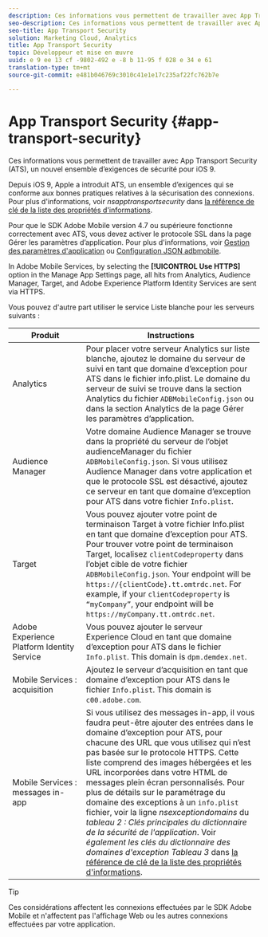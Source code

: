 ```yaml
---
description: Ces informations vous permettent de travailler avec App Transport Security (ATS), un nouvel ensemble d’exigences de sécurité pour iOS 9.
seo-description: Ces informations vous permettent de travailler avec App Transport Security (ATS), un nouvel ensemble d’exigences de sécurité pour iOS 9.
seo-title: App Transport Security
solution: Marketing Cloud, Analytics
title: App Transport Security
topic: Développeur et mise en œuvre
uuid: e 9 ee 13 cf -9802-492 e -8 b 11-95 f 028 e 34 e 61
translation-type: tm+mt
source-git-commit: e481b046769c3010c41e1e17c235af22fc762b7e

---
```



# App Transport Security {#app-transport-security}

Ces informations vous permettent de travailler avec App Transport Security (ATS), un nouvel ensemble d’exigences de sécurité pour iOS 9.

Depuis iOS 9, Apple a introduit ATS, un ensemble d’exigences qui se conforme aux bonnes pratiques relatives à la sécurisation des connexions. Pour plus d'informations, voir *nsapptransportsecurity* dans [la référence de clé de la liste des propriétés d'informations](https://developer.apple.com/library/prerelease/ios/technotes/App-Transport-Security-Technote/).

Pour que le SDK Adobe Mobile version 4.7 ou supérieure fonctionne correctement avec ATS, vous devez activer le protocole SSL dans la page Gérer les paramètres d’application. Pour plus d'informations, voir [Gestion des paramètres d'application](/help/using/c-manage-app-settings/c-manage-app-settings.md) ou [Configuration JSON adbmobile](/help/ios/configuration/json-config/json-config.md).

In Adobe Mobile Services, by selecting the **[!UICONTROL Use HTTPS]** option in the Manage App Settings page, all hits from Analytics, Audience Manager, Target, and Adobe Experience Platform Identity Services are sent via HTTPS.

Vous pouvez d'autre part utiliser le service Liste blanche pour les serveurs suivants :

| Produit | Instructions |
|--- |--- |
| Analytics | Pour placer votre serveur Analytics sur liste blanche, ajoutez le domaine du serveur de suivi en tant que domaine d’exception pour ATS dans le fichier info.plist.  Le domaine du serveur de suivi se trouve dans la section Analytics du fichier `ADBMobileConfig.json` ou dans la section Analytics de la page Gérer les paramètres d’application. |
| Audience Manager | Votre domaine Audience Manager se trouve dans la propriété du serveur de l’objet audienceManager du fichier `ADBMobileConfig.json`.  Si vous utilisez Audience Manager dans votre application et que le protocole SSL est désactivé, ajoutez ce serveur en tant que domaine d’exception pour ATS dans votre fichier `Info.plist`. |
| Target | Vous pouvez ajouter votre point de terminaison Target à votre fichier Info.plist en tant que domaine d’exception pour ATS.  Pour trouver votre point de terminaison Target, localisez `clientCodeproperty` dans l’objet cible de votre fichier `ADBMobileConfig.json`. Your endpoint will be `https://{clientCode}.tt.omtrdc.net`.  For example, if your `clientCodeproperty` is `“myCompany”`, your endpoint will be `https://myCompany.tt.omtrdc.net`. |
| Adobe Experience Platform Identity Service | Vous pouvez ajouter le serveur Experience Cloud en tant que domaine d’exception pour ATS dans le fichier `Info.plist`. This domain is `dpm.demdex.net`. |
| Mobile Services : acquisition | Ajoutez le serveur d’acquisition en tant que domaine d’exception pour ATS dans le fichier `Info.plist`. This domain is `c00.adobe.com`. |
| Mobile Services : messages in-app | Si vous utilisez des messages in-app, il vous faudra peut-être ajouter des entrées dans le domaine d’exception pour ATS, pour chacune des URL que vous utilisez qui n’est pas basée sur le protocole HTTPS. Cette liste comprend des images hébergées et les URL incorporées dans votre HTML de messages plein écran personnalisés.  Pour plus de détails sur le paramétrage du domaine des exceptions à un `info.plist` fichier, voir la ligne *nsexceptiondomains* du *tableau 2 : Clés principales du dictionnaire de la sécurité de l'application*. Voir *également les clés du dictionnaire des domaines d'exception Tableau 3* dans [la référence de clé de la liste des propriétés d'informations](https://developer.apple.com/library/prerelease/ios/technotes/App-Transport-Security-Technote/). |

>[!TIP]
>
>Ces considérations affectent les connexions effectuées par le SDK Adobe Mobile et n'affectent pas l'affichage Web ou les autres connexions effectuées par votre application.

